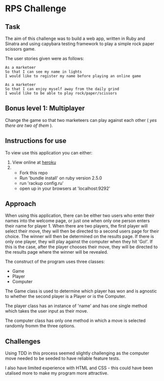 # RPS Challenge

Task
----

The aim of this challenge was to build a web app, written in Ruby and Sinatra and using capybara testing framework to play a simple rock paper scissors game. 

The user stories given were as follows:
```
As a marketeer
So that I can see my name in lights
I would like to register my name before playing an online game

As a marketeer
So that I can enjoy myself away from the daily grind
I would like to be able to play rock/paper/scissors
```

## Bonus level 1: Multiplayer

Change the game so that two marketeers can play against each other ( _yes there are two of them_ ).

Instructions for use
--------------------

To view use this application you can either:
1. View online at [heroku](https://rpschallengesstevenson.herokuapp.com/)
2. - Fork this repo
   - Run 'bundle install' on ruby version 2.5.0
   - run 'rackup config.ru'
   - open up in your browsers at 'localhost:9292'

Approach
--------

When using this application, there can be either two users who enter their names into the welcome page, or just one when only one person enters their name for player 1.  When there are two players, the first player will select their move, they will then be directed to a second users page for their choice. The winner will then be determined on the results page.
If there is only one player, they will play against the computer when they hit 'Go!'. If this is the case, after the player chooses their move, they will be directed to the results page where the winner will be revealed.

The construct of the program uses three classes:
- Game
- Player
- Computer

The Game class is used to determine which player has won and is agnostic to whether the second player is a Player or is the Computer. 

The player class has an instance of 'name' and has one single method which takes the user input as their move.

The computer class has only one method in which a move is selected randomly fromm the three options.

Challenges
---------

Using TDD in this process seemed slightly challenging as the computer move needed to be seeded to have reliable feature tests. 

I also have limited experience with HTML and CSS - this could have been utalised more to make my program more attractive.
